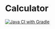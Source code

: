 # Calculator
[![Java CI with Gradle](https://github.com/JuWeDe/Calculator/actions/workflows/gradle.yml/badge.svg)](https://github.com/JuWeDe/Calculator/actions/workflows/gradle.yml)
